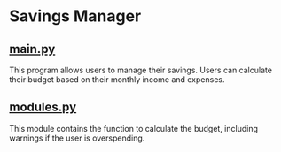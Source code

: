 # Savings Manager

## [main.py](./main.py)

This program allows users to manage their savings. Users can calculate their budget based on their monthly income and expenses.

## [modules.py](./modules.py)

This module contains the function to calculate the budget, including warnings if the user is overspending.


